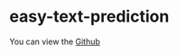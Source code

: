 # easy-text-prediction
You can view the [Github](https://github.com/shadowtime2000/easy-text-prediction)
